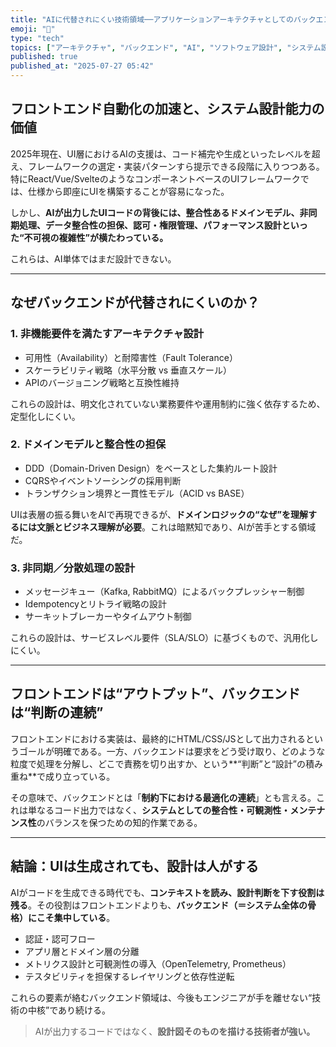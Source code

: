 ```yaml
---
title: "AIに代替されにくい技術領域──アプリケーションアーキテクチャとしてのバックエンド"
emoji: "🧬"
type: "tech"
topics: ["アーキテクチャ", "バックエンド", "AI", "ソフトウェア設計", "システム設計"]
published: true
published_at: "2025-07-27 05:42"
---
```


## フロントエンド自動化の加速と、システム設計能力の価値

2025年現在、UI層におけるAIの支援は、コード補完や生成といったレベルを超え、フレームワークの選定・実装パターンすら提示できる段階に入りつつある。特にReact/Vue/SvelteのようなコンポーネントベースのUIフレームワークでは、仕様から即座にUIを構築することが容易になった。

しかし、**AIが出力したUIコードの背後には、整合性あるドメインモデル、非同期処理、データ整合性の担保、認可・権限管理、パフォーマンス設計といった“不可視の複雑性”が横たわっている。**

これらは、AI単体ではまだ設計できない。

---

## なぜバックエンドが代替されにくいのか？

### 1. **非機能要件を満たすアーキテクチャ設計**

- 可用性（Availability）と耐障害性（Fault Tolerance）
- スケーラビリティ戦略（水平分散 vs 垂直スケール）
- APIのバージョニング戦略と互換性維持

これらの設計は、明文化されていない業務要件や運用制約に強く依存するため、定型化しにくい。

### 2. **ドメインモデルと整合性の担保**

- DDD（Domain-Driven Design）をベースとした集約ルート設計
- CQRSやイベントソーシングの採用判断
- トランザクション境界と一貫性モデル（ACID vs BASE）

UIは表層の振る舞いをAIで再現できるが、**ドメインロジックの“なぜ”を理解するには文脈とビジネス理解が必要**。これは暗黙知であり、AIが苦手とする領域だ。

### 3. **非同期／分散処理の設計**

- メッセージキュー（Kafka, RabbitMQ）によるバックプレッシャー制御
- Idempotencyとリトライ戦略の設計
- サーキットブレーカーやタイムアウト制御

これらの設計は、サービスレベル要件（SLA/SLO）に基づくもので、汎用化しにくい。

---

## フロントエンドは“アウトプット”、バックエンドは“判断の連続”

フロントエンドにおける実装は、最終的にHTML/CSS/JSとして出力されるというゴールが明確である。一方、バックエンドは要求をどう受け取り、どのような粒度で処理を分解し、どこで責務を切り出すか、という**“判断”と“設計”の積み重ね**で成り立っている。

その意味で、バックエンドとは「**制約下における最適化の連続**」とも言える。これは単なるコード出力ではなく、**システムとしての整合性・可観測性・メンテナンス性**のバランスを保つための知的作業である。

---

## 結論：UIは生成されても、設計は人がする

AIがコードを生成できる時代でも、**コンテキストを読み、設計判断を下す役割は残る**。その役割はフロントエンドよりも、**バックエンド（＝システム全体の骨格）にこそ集中している**。

- 認証・認可フロー
- アプリ層とドメイン層の分離
- メトリクス設計と可観測性の導入（OpenTelemetry, Prometheus）
- テスタビリティを担保するレイヤリングと依存性逆転

これらの要素が絡むバックエンド領域は、今後もエンジニアが手を離せない“技術の中核”であり続ける。

> AIが出力するコードではなく、**設計図そのものを描ける技術者が強い。**
